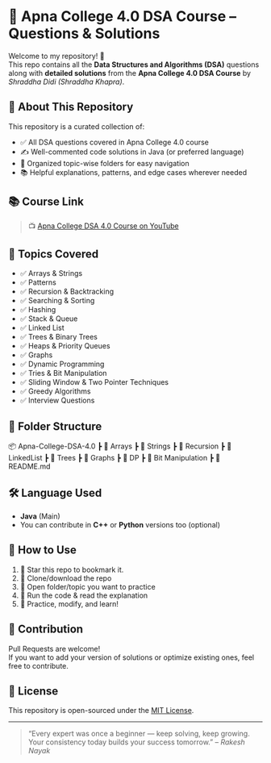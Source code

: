 # 📘 Apna College 4.0 DSA Course – Questions & Solutions

Welcome to my repository! 🚀  
This repo contains all the **Data Structures and Algorithms (DSA)** questions along with **detailed solutions** from the **Apna College 4.0 DSA Course** by *Shraddha Didi (Shraddha Khapra)*.

## 📌 About This Repository

This repository is a curated collection of:

- ✅ All DSA questions covered in Apna College 4.0 course  
- ✍️ Well-commented code solutions in Java (or preferred language)
- 📂 Organized topic-wise folders for easy navigation
- 📚 Helpful explanations, patterns, and edge cases wherever needed

## 📚 Course Link

> 📺 [Apna College DSA 4.0 Course on YouTube](https://www.youtube.com/@ApnaCollegeOfficial)

## 🧠 Topics Covered

- ✅ Arrays & Strings
- ✅ Patterns
- ✅ Recursion & Backtracking
- ✅ Searching & Sorting
- ✅ Hashing
- ✅ Stack & Queue
- ✅ Linked List
- ✅ Trees & Binary Trees
- ✅ Heaps & Priority Queues
- ✅ Graphs
- ✅ Dynamic Programming
- ✅ Tries & Bit Manipulation
- ✅ Sliding Window & Two Pointer Techniques
- ✅ Greedy Algorithms
- ✅ Interview Questions

## 📁 Folder Structure

📦 Apna-College-DSA-4.0
┣ 📂 Arrays
┣ 📂 Strings
┣ 📂 Recursion
┣ 📂 LinkedList
┣ 📂 Trees
┣ 📂 Graphs
┣ 📂 DP
┣ 📂 Bit Manipulation
┣ 📜 README.md

## 🛠️ Language Used

- **Java** (Main)
- You can contribute in **C++** or **Python** versions too (optional)

## 🌟 How to Use

1. 📌 Star this repo to bookmark it.
2. 📂 Clone/download the repo
3. 📖 Open folder/topic you want to practice
4. 🧪 Run the code & read the explanation
5. 📓 Practice, modify, and learn!

## 🤝 Contribution

Pull Requests are welcome!  
If you want to add your version of solutions or optimize existing ones, feel free to contribute.

## 📜 License

This repository is open-sourced under the [MIT License](LICENSE).

---

> “Every expert was once a beginner — keep solving, keep growing. Your consistency today builds your success tomorrow.” – *Rakesh Nayak*

